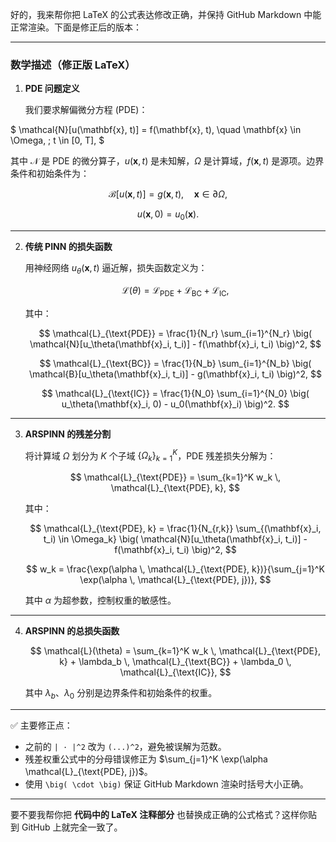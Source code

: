 好的，我来帮你把 LaTeX 的公式表达修改正确，并保持 GitHub Markdown 中能正常渲染。下面是修正后的版本：

---

### **数学描述（修正版 LaTeX）**

1. **PDE 问题定义**

   我们要求解偏微分方程 (PDE)：

$
\mathcal{N}[u(\mathbf{x}, t)] = f(\mathbf{x}, t), \quad \mathbf{x} \in \Omega, \; t \in [0, T],
$

   其中 $\mathcal{N}$ 是 PDE 的微分算子，$u(\mathbf{x}, t)$ 是未知解，$\Omega$ 是计算域，$f(\mathbf{x}, t)$ 是源项。边界条件和初始条件为：

   $$
   \mathcal{B}[u(\mathbf{x}, t)] = g(\mathbf{x}, t), \quad \mathbf{x} \in \partial\Omega,
   $$

   $$
   u(\mathbf{x}, 0) = u_0(\mathbf{x}).
   $$

---

2. **传统 PINN 的损失函数**

   用神经网络 $u_\theta(\mathbf{x}, t)$ 逼近解，损失函数定义为：

   $$
   \mathcal{L}(\theta) = \mathcal{L}_{\text{PDE}} + \mathcal{L}_{\text{BC}} + \mathcal{L}_{\text{IC}},
   $$

   其中：

   $$
   \mathcal{L}_{\text{PDE}} = \frac{1}{N_r} \sum_{i=1}^{N_r} \big( \mathcal{N}[u_\theta(\mathbf{x}_i, t_i)] - f(\mathbf{x}_i, t_i) \big)^2,
   $$

   $$
   \mathcal{L}_{\text{BC}} = \frac{1}{N_b} \sum_{i=1}^{N_b} \big( \mathcal{B}[u_\theta(\mathbf{x}_i, t_i)] - g(\mathbf{x}_i, t_i) \big)^2,
   $$

   $$
   \mathcal{L}_{\text{IC}} = \frac{1}{N_0} \sum_{i=1}^{N_0} \big( u_\theta(\mathbf{x}_i, 0) - u_0(\mathbf{x}_i) \big)^2.
   $$

---

3. **ARSPINN 的残差分割**

   将计算域 $\Omega$ 划分为 $K$ 个子域 $\{\Omega_k\}_{k=1}^K$，PDE 残差损失分解为：

   $$
   \mathcal{L}_{\text{PDE}} = \sum_{k=1}^K w_k \, \mathcal{L}_{\text{PDE}, k},
   $$

   其中：

   $$
   \mathcal{L}_{\text{PDE}, k} = \frac{1}{N_{r,k}} \sum_{(\mathbf{x}_i, t_i) \in \Omega_k} \big( \mathcal{N}[u_\theta(\mathbf{x}_i, t_i)] - f(\mathbf{x}_i, t_i) \big)^2,
   $$

   $$
   w_k = \frac{\exp(\alpha \, \mathcal{L}_{\text{PDE}, k})}{\sum_{j=1}^K \exp(\alpha \, \mathcal{L}_{\text{PDE}, j})},
   $$

   其中 $\alpha$ 为超参数，控制权重的敏感性。

---

4. **ARSPINN 的总损失函数**

   $$
   \mathcal{L}(\theta) = \sum_{k=1}^K w_k \, \mathcal{L}_{\text{PDE}, k} + \lambda_b \, \mathcal{L}_{\text{BC}} + \lambda_0 \, \mathcal{L}_{\text{IC}},
   $$

   其中 $\lambda_b$、$\lambda_0$ 分别是边界条件和初始条件的权重。

---

✅ 主要修正点：

* 之前的 `| · |^2` 改为 `(...)^2`，避免被误解为范数。
* 残差权重公式中的分母错误修正为 $\sum_{j=1}^K \exp(\alpha \mathcal{L}_{\text{PDE}, j})$。
* 使用 `\big( \cdot \big)` 保证 GitHub Markdown 渲染时括号大小正确。

---

要不要我帮你把 **代码中的 LaTeX 注释部分** 也替换成正确的公式格式？这样你贴到 GitHub 上就完全一致了。


